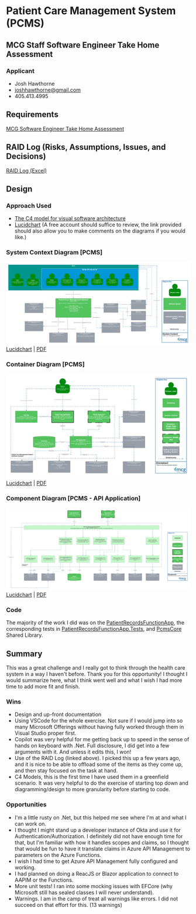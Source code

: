 # Patient Care Management System (PCMS)

## MCG Staff Software Engineer Take Home Assessment

### Applicant
- Josh Hawthorne
- joshhawthorne@gmail.com
- 405.413.4995

## Requirements
[MCG Software Engineer Take Home Assessment](Docs/MCG_Software_Engineer_Take_Home_Assessment.pdf)

## RAID Log (Risks, Assumptions, Issues, and Decisions)
[RAID Log (Excel)](Docs/MCG_RAID_Log.xlsx)

## Design

### Approach Used
- [The C4 model for visual software architecture](https://c4model.com/)
- [Lucidchart](https://www.lucidchart.com/) (A free account should suffice to review, the link provided should also allow you to make comments on the diagrams if you would like.)

### System Context Diagram [PCMS]
![System Context Diagram focused on multiple actors, how they interact with the Patient Care Management System, and how that system interacts with other systems across the landscape](Docs/SystemContextDiagram.png)
[Lucidchart](https://lucid.app/lucidchart/6874c0da-aa48-4532-ad36-db17ec0db28e/edit?viewport_loc=-6812%2C-587%2C14038%2C7094%2C0_0&invitationId=inv_5bc533e5-c055-4023-aac0-47b0ec8ebbd1) | [PDF](Docs/SystemContextDiagram.pdf)

### Container Diagram [PCMS]
![Container Diagram focused on a single actor, a physician, and his interaction with the patient care management container](Docs/ContainerDiagram.png)
[Lucidchart](https://lucid.app/lucidchart/6874c0da-aa48-4532-ad36-db17ec0db28e/edit?viewport_loc=-2385%2C-727%2C10367%2C5220%2CvagVQKk2QECb&invitationId=inv_5bc533e5-c055-4023-aac0-47b0ec8ebbd1) | [PDF](Docs/ContainerDiagram.pdf)

### Component Diagram [PCMS - API Application]
![Component Diagram focused on the API Application Component Emphasizes the important of Azure API Management between multiple clients and the Azure Functions](Docs/ComponentDiagram.png)
[Lucidchart](https://lucid.app/lucidchart/6874c0da-aa48-4532-ad36-db17ec0db28e/edit?viewport_loc=-6153%2C74%2C10367%2C5220%2ClojVe~xXzPnl&invitationId=inv_5bc533e5-c055-4023-aac0-47b0ec8ebbd1) | [PDF](Docs/ComponentDiagram.pdf)

### Code
The majority of the work I did was on the [PatientRecordsFunctionApp](API/FunctionApps/PatientRecordsFunctionApp), the corresponding tests in [PatientRecordsFunctionApp.Tests](API/FunctionApps/PatientRecordsFunctionApp.Tests), and [PcmsCore](API/Shared/PcmsApi.Core) Shared Library.

## Summary
This was a great challenge and I really got to think through the health care system in a way I haven't before. Thank you for this opportunity! I thought I would summarize here, what I think went well and what I wish I had more time to add more fit and finish.

### Wins
- Design and up-front documentation
- Using VSCode for the whole exercise. Not sure if I would jump into so many Microsoft Offerings without having fully worked through them in Visual Studio proper first.
- Copilot was very helpful for me getting back up to speed in the sense of hands on keyboard with .Net. Full disclosure, I did get into a few arguments with it. And unless it edits this, I won!
- Use of the RAID Log (linked above). I picked this up a few years ago, and it is nice to be able to offload some of the items as they come up, and then stay focused on the task at hand.
- C4 Models, this is the first time I have used them in a greenfield scenario. It was very helpful to do the exercise of starting top down and diagramming/design to more granularity before starting to code.

### Opportunities 
- I'm a little rusty on .Net, but this helped me see where I'm at and what I can work on.
- I thought I might stand up a developer instance of Okta and use it for Authentication/Authorization. I definitely did not have enough time for that, but I'm familiar with how it handles scopes and claims, so I thought that would be fun to have it translate claims in Azure API Management to parameters on the Azure Functions.
- I wish I had time to get Azure API Management fully configured and working.
- I had planned on doing a ReacJS or Blazor application to connect to AAPIM or the Functions. 
- More unit tests! I ran into some mocking issues with EFCore (why Microsoft still has sealed classes I will never understand).
- Warnings. I am in the camp of treat all warnings like errors. I did not succeed on that effort for this. (13 warnings)
